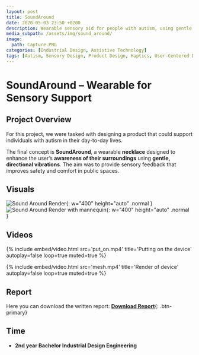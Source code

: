 ```yaml
---
layout: post
title: SoundAround
date: 2020-05-03 23:50 +0200
description: Wearable sensory aid for people with autism, using gentle vibrations to improve spatial awareness.
media_subpath: /assets/img/sound_around/
image:
  path: Capture.PNG
categories: [Industrial Design, Assistive Technology]
tags: [Autism, Sensory Design, Product Design, Haptics, User-Centered Design]
---
```

# SoundAround – Wearable for Sensory Support

## Project Overview  
For this project, we were tasked with designing a product that could support individuals with autism in their day-to-day lives.  

The final concept is **SoundAround**, a wearable **necklace** designed to enhance the user’s **awareness of their surroundings** using **gentle, directional vibrations**. The aim was to provide sensory feedback that improves safety and comfort in public spaces.

## Visuals 
![Sound Around Render](Capture2.PNG){: w="400" height="auto" .normal }
![Sound Around Render with mannequin](Capture.PNG){: w="400" height="auto" .normal }

## Videos
{%
  include embed/video.html
  src='put_on.mp4'
  title='Putting on the device'
  autoplay=false
  loop=true
  muted=true
%}

{%
  include embed/video.html
  src='mesh.mp4'
  title='Render of device'
  autoplay=false
  loop=true
  muted=true
%}
  

## Report
Here you can download the written report:  [**Download Report**](/assets/img/sound_around/Report_redacted.pdf){: .btn-primary}

## Time  
- **2nd year Bachelor Industrial Design Engineering**
